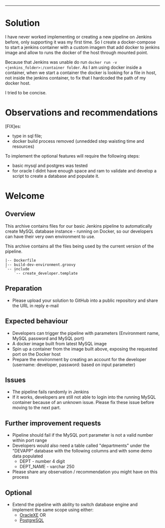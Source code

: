 -----
# Solution
I have never worked implementing or creating a new pipeline on Jenkins before, only supporting it was my first time.
So I create a docker-compose to start a jenkins container with a custom imagem that add docker to jenkins image and allow to runs the docker of the host through mounted point.

Because that Jenkins was unable do run ```docker run -v <jenkins_folder>:/container folder```. As I am using docker inside a container, when we start a container the docker is looking for a file in host, not inside the jenkins container, to fix that I hardcoded the path of my docker host.

I tried to be concise.

# Observations and recommendations
[FIX]es:
- type in sql file;
- docker build process removed (unnedded step waisting time and resources)


To implement the optional features will require the following steps:
- basic mysql and postgres was tested
- for oracle I didnt have enough space and ram to validate and develop a script to create a database and populate it.




# Welcome

## Overview

This archive contains files for our basic Jenkins pipeline to automatically create MySQL database instance - running on Docker, so our developers can have their very own environment to use.

This archive contains all the files being used by the current version of the pipeline.

```
|-- Dockerfile
|-- build-dev-environment.groovy
`-- include
    `-- create_developer.template
```

## Preparation

- Please upload your solution to GitHub into a public repository and share the URL in reply e-mail

## Expected behaviour

- Developers can trigger the pipeline with parameters (Environment name, MySQL password and MySQL port)
- A docker image built from latest MySQL image
- Spin up a container from the image built above, exposing the requested port on the Docker host
- Prepare the environment by creating an account for the developer (username: developer, password: based on input parameter)

## Issues

- The pipeline fails randomly in Jenkins
- If it works, developers are still not able to login into the running MySQL container because of an unknown issue. Please fix these issue before moving to the next part.

## Further improvement requests

- Pipeline should fail if the MySQL port parameter is not a valid number within port range
- Developers would also need a table called "departments" under the "DEVAPP" database with the following columns and with some demo data populated
    - DEPT - number 4 digit
    - DEPT_NAME - varchar 250
- Please share any observation / recommendation you might have on this process

## Optional
- Extend the pipeline with ability to switch database engine and implement the same scope using either:
    - [OracleXE](https://container-registry.oracle.com/ords/f?p=113:4:3559407972469:::4:P4_REPOSITORY,AI_REPOSITORY,AI_REPOSITORY_NAME,P4_REPOSITORY_NAME,P4_EULA_ID,P4_BUSINESS_AREA_ID:803,803,Oracle%20Database%20Express%20Edition,Oracle%20Database%20Express%20Edition,1,0&cs=3DRUVeYjFotraARk1_SIQT-gpXHdclgNeRODkR0y5bUs8pMZHRZgRESapOWM2F4DJVgxuFhP_eLjQZFewWuqYRw)
    OR
    - [PostgreSQL](https://hub.docker.com/_/postgres/)